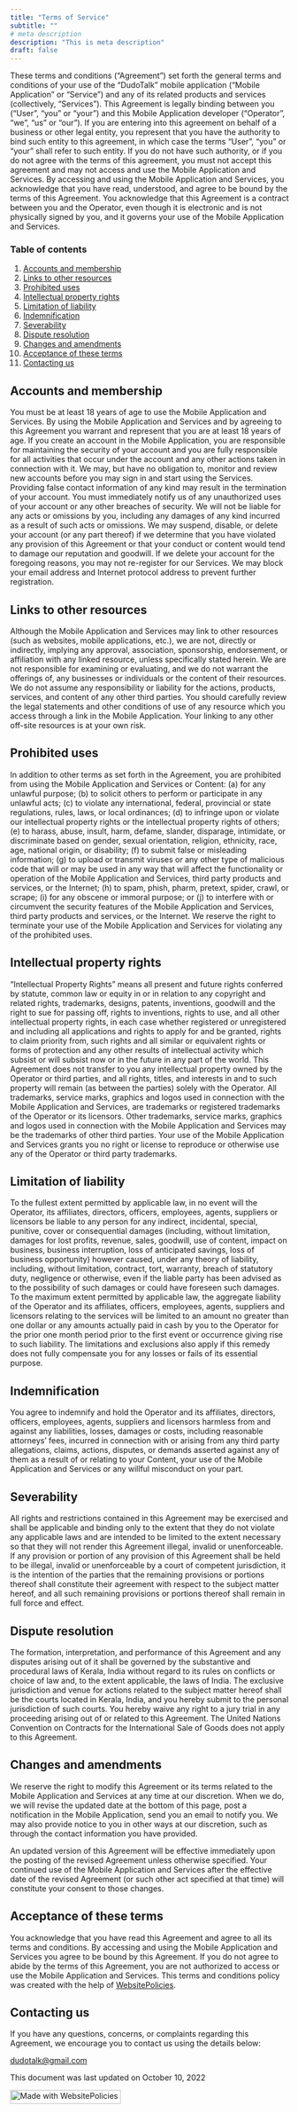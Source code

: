 ```yaml
---
title: "Terms of Service"
subtitle: ""
# meta description
description: "This is meta description"
draft: false
---
```



<p>These terms and conditions (&#8220;Agreement&#8221;) set forth the general terms and conditions of your use of the &#8220;DudoTalk&#8221; mobile application (&#8220;Mobile Application&#8221; or &#8220;Service&#8221;) and any of its related products and services (collectively, &#8220;Services&#8221;). This Agreement is legally binding between you (&#8220;User&#8221;, &#8220;you&#8221; or &#8220;your&#8221;) and this Mobile Application developer (&#8220;Operator&#8221;, &#8220;we&#8221;, &#8220;us&#8221; or &#8220;our&#8221;). If you are entering into this agreement on behalf of a business or other legal entity, you represent that you have the authority to bind such entity to this agreement, in which case the terms &#8220;User&#8221;, &#8220;you&#8221; or &#8220;your&#8221; shall refer to such entity. If you do not have such authority, or if you do not agree with the terms of this agreement, you must not accept this agreement and may not access and use the Mobile Application and Services. By accessing and using the Mobile Application and Services, you acknowledge that you have read, understood, and agree to be bound by the terms of this Agreement. You acknowledge that this Agreement is a contract between you and the Operator, even though it is electronic and is not physically signed by you, and it governs your use of the Mobile Application and Services.</p>
<div class="wpembed-index"><h3>Table of contents</h3><ol class="wpembed-index"><li><a href="#accounts-and-membership">Accounts and membership</a></li><li><a href="#links-to-other-resources">Links to other resources</a></li><li><a href="#prohibited-uses">Prohibited uses</a></li><li><a href="#intellectual-property-rights">Intellectual property rights</a></li><li><a href="#limitation-of-liability">Limitation of liability</a></li><li><a href="#indemnification">Indemnification</a></li><li><a href="#severability">Severability</a></li><li><a href="#dispute-resolution">Dispute resolution</a></li><li><a href="#changes-and-amendments">Changes and amendments</a></li><li><a href="#acceptance-of-these-terms">Acceptance of these terms</a></li><li><a href="#contacting-us">Contacting us</a></li></ol></div><h2 id="accounts-and-membership">Accounts and membership</h2>
<p>You must be at least 18 years of age to use the Mobile Application and Services. By using the Mobile Application and Services and by agreeing to this Agreement you warrant and represent that you are at least 18 years of age. If you create an account in the Mobile Application, you are responsible for maintaining the security of your account and you are fully responsible for all activities that occur under the account and any other actions taken in connection with it. We may, but have no obligation to, monitor and review new accounts before you may sign in and start using the Services. Providing false contact information of any kind may result in the termination of your account. You must immediately notify us of any unauthorized uses of your account or any other breaches of security. We will not be liable for any acts or omissions by you, including any damages of any kind incurred as a result of such acts or omissions. We may suspend, disable, or delete your account (or any part thereof) if we determine that you have violated any provision of this Agreement or that your conduct or content would tend to damage our reputation and goodwill. If we delete your account for the foregoing reasons, you may not re-register for our Services. We may block your email address and Internet protocol address to prevent further registration.</p>
<h2 id="links-to-other-resources">Links to other resources</h2>
<p>Although the Mobile Application and Services may link to other resources (such as websites, mobile applications, etc.), we are not, directly or indirectly, implying any approval, association, sponsorship, endorsement, or affiliation with any linked resource, unless specifically stated herein. We are not responsible for examining or evaluating, and we do not warrant the offerings of, any businesses or individuals or the content of their resources. We do not assume any responsibility or liability for the actions, products, services, and content of any other third parties. You should carefully review the legal statements and other conditions of use of any resource which you access through a link in the Mobile Application. Your linking to any other off-site resources is at your own risk.</p>
<h2 id="prohibited-uses">Prohibited uses</h2>
<p>In addition to other terms as set forth in the Agreement, you are prohibited from using the Mobile Application and Services or Content: (a) for any unlawful purpose; (b) to solicit others to perform or participate in any unlawful acts; (c) to violate any international, federal, provincial or state regulations, rules, laws, or local ordinances; (d) to infringe upon or violate our intellectual property rights or the intellectual property rights of others; (e) to harass, abuse, insult, harm, defame, slander, disparage, intimidate, or discriminate based on gender, sexual orientation, religion, ethnicity, race, age, national origin, or disability; (f) to submit false or misleading information; (g) to upload or transmit viruses or any other type of malicious code that will or may be used in any way that will affect the functionality or operation of the Mobile Application and Services, third party products and services, or the Internet; (h) to spam, phish, pharm, pretext, spider, crawl, or scrape; (i) for any obscene or immoral purpose; or (j) to interfere with or circumvent the security features of the Mobile Application and Services, third party products and services, or the Internet. We reserve the right to terminate your use of the Mobile Application and Services for violating any of the prohibited uses.</p>
<h2 id="intellectual-property-rights">Intellectual property rights</h2>
<p>&#8220;Intellectual Property Rights&#8221; means all present and future rights conferred by statute, common law or equity in or in relation to any copyright and related rights, trademarks, designs, patents, inventions, goodwill and the right to sue for passing off, rights to inventions, rights to use, and all other intellectual property rights, in each case whether registered or unregistered and including all applications and rights to apply for and be granted, rights to claim priority from, such rights and all similar or equivalent rights or forms of protection and any other results of intellectual activity which subsist or will subsist now or in the future in any part of the world. This Agreement does not transfer to you any intellectual property owned by the Operator or third parties, and all rights, titles, and interests in and to such property will remain (as between the parties) solely with the Operator. All trademarks, service marks, graphics and logos used in connection with the Mobile Application and Services, are trademarks or registered trademarks of the Operator or its licensors. Other trademarks, service marks, graphics and logos used in connection with the Mobile Application and Services may be the trademarks of other third parties. Your use of the Mobile Application and Services grants you no right or license to reproduce or otherwise use any of the Operator or third party trademarks.</p>
<h2 id="limitation-of-liability">Limitation of liability</h2>
<p>To the fullest extent permitted by applicable law, in no event will the Operator, its affiliates, directors, officers, employees, agents, suppliers or licensors be liable to any person for any indirect, incidental, special, punitive, cover or consequential damages (including, without limitation, damages for lost profits, revenue, sales, goodwill, use of content, impact on business, business interruption, loss of anticipated savings, loss of business opportunity) however caused, under any theory of liability, including, without limitation, contract, tort, warranty, breach of statutory duty, negligence or otherwise, even if the liable party has been advised as to the possibility of such damages or could have foreseen such damages. To the maximum extent permitted by applicable law, the aggregate liability of the Operator and its affiliates, officers, employees, agents, suppliers and licensors relating to the services will be limited to an amount no greater than one dollar or any amounts actually paid in cash by you to the Operator for the prior one month period prior to the first event or occurrence giving rise to such liability. The limitations and exclusions also apply if this remedy does not fully compensate you for any losses or fails of its essential purpose.</p>
<h2 id="indemnification">Indemnification</h2>
<p>You agree to indemnify and hold the Operator and its affiliates, directors, officers, employees, agents, suppliers and licensors harmless from and against any liabilities, losses, damages or costs, including reasonable attorneys&#8217; fees, incurred in connection with or arising from any third party allegations, claims, actions, disputes, or demands asserted against any of them as a result of or relating to your Content, your use of the Mobile Application and Services or any willful misconduct on your part.</p>
<h2 id="severability">Severability</h2>
<p>All rights and restrictions contained in this Agreement may be exercised and shall be applicable and binding only to the extent that they do not violate any applicable laws and are intended to be limited to the extent necessary so that they will not render this Agreement illegal, invalid or unenforceable. If any provision or portion of any provision of this Agreement shall be held to be illegal, invalid or unenforceable by a court of competent jurisdiction, it is the intention of the parties that the remaining provisions or portions thereof shall constitute their agreement with respect to the subject matter hereof, and all such remaining provisions or portions thereof shall remain in full force and effect.</p>
<h2 id="dispute-resolution">Dispute resolution</h2>
<p>The formation, interpretation, and performance of this Agreement and any disputes arising out of it shall be governed by the substantive and procedural laws of Kerala, India without regard to its rules on conflicts or choice of law and, to the extent applicable, the laws of India. The exclusive jurisdiction and venue for actions related to the subject matter hereof shall be the courts located in Kerala, India, and you hereby submit to the personal jurisdiction of such courts. You hereby waive any right to a jury trial in any proceeding arising out of or related to this Agreement. The United Nations Convention on Contracts for the International Sale of Goods does not apply to this Agreement.</p>
<h2 id="changes-and-amendments">Changes and amendments</h2>
<p>We reserve the right to modify this Agreement or its terms related to the Mobile Application and Services at any time at our discretion. When we do, we will revise the updated date at the bottom of this page, post a notification in the Mobile Application, send you an email to notify you. We may also provide notice to you in other ways at our discretion, such as through the contact information you have provided.</p>
<p>An updated version of this Agreement will be effective immediately upon the posting of the revised Agreement unless otherwise specified. Your continued use of the Mobile Application and Services after the effective date of the revised Agreement (or such other act specified at that time) will constitute your consent to those changes.</p>
<h2 id="acceptance-of-these-terms">Acceptance of these terms</h2>
<p>You acknowledge that you have read this Agreement and agree to all its terms and conditions. By accessing and using the Mobile Application and Services you agree to be bound by this Agreement. If you do not agree to abide by the terms of this Agreement, you are not authorized to access or use the Mobile Application and Services. This terms and conditions policy was created with the help of <a href="https://www.websitepolicies.com" target="_blank" rel="nofollow">WebsitePolicies</a>.</p>
<h2 id="contacting-us">Contacting us</h2>
<p>If you have any questions, concerns, or complaints regarding this Agreement, we encourage you to contact us using the details below:</p>
<p><a href="&#109;&#097;&#105;&#108;&#116;&#111;&#058;&#100;udo&#116;a&#108;k&#64;&#103;ma&#105;l.&#99;o&#109;">&#100;&#117;do&#116;a&#108;k&#64;gma&#105;&#108;.&#99;om</a></p>
<p>This document was last updated on October 10, 2022</p>
<p class="madewith"><a href="https://www.websitepolicies.com/?via=madewithbadge" target="_blank" rel="nofollow"><img width="200" height="25" alt="Made with WebsitePolicies" src="https://cdn.websitepolicies.io/img/badge.png" srcset="https://cdn.websitepolicies.io/img/badge_2x.png 2x"></a></p>